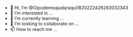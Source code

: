 - 👋 Hi, I’m @Oipodemeajudaraqui1820222426283032343
- 👀 I’m interested in ...
- 🌱 I’m currently learning ...
- 💞️ I’m looking to collaborate on ...
- 📫 How to reach me ...

<!---
Oipodemeajudaraqui1820222426283032343/Oipodemeajudaraqui1820222426283032343 is a ✨ special ✨ repository because its `README.md` (this file) appears on your GitHub profile.
You can click the Preview link to take a look at your changes.
--->
